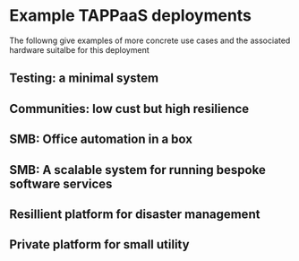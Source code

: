 # Example TAPPaaS deployments

The followng give examples of more concrete use cases and the associated hardware suitalbe for this deployment

## Testing: a minimal system

## Communities: low cust but high resilience

## SMB: Office automation in a box

## SMB: A scalable system for running bespoke software services

## Resillient platform for disaster management

## Private platform for small utility